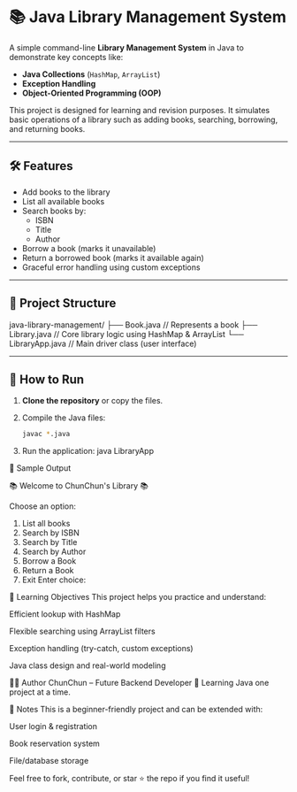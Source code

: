 
# 📚 Java Library Management System

A simple command-line **Library Management System** in Java to demonstrate key concepts like:

- **Java Collections** (`HashMap`, `ArrayList`)
- **Exception Handling**
- **Object-Oriented Programming (OOP)**

This project is designed for learning and revision purposes. It simulates basic operations of a library such as adding books, searching, borrowing, and returning books.

---

## 🛠️ Features

- Add books to the library
- List all available books
- Search books by:
  - ISBN
  - Title
  - Author
- Borrow a book (marks it unavailable)
- Return a borrowed book (marks it available again)
- Graceful error handling using custom exceptions

---

## 📂 Project Structure

java-library-management/
├── Book.java // Represents a book
├── Library.java // Core library logic using HashMap & ArrayList
└── LibraryApp.java // Main driver class (user interface)


---

## 🚀 How to Run

1. **Clone the repository** or copy the files.

2. Compile the Java files:
   ```bash
   javac *.java

3. Run the application:
   java LibraryApp

🎯 Sample Output

📚 Welcome to ChunChun's Library 📚

Choose an option:
1. List all books
2. Search by ISBN
3. Search by Title
4. Search by Author
5. Borrow a Book
6. Return a Book
7. Exit
Enter choice:

🧠 Learning Objectives
This project helps you practice and understand:

Efficient lookup with HashMap

Flexible searching using ArrayList filters

Exception handling (try-catch, custom exceptions)

Java class design and real-world modeling

👨‍💻 Author
ChunChun – Future Backend Developer 🚀
Learning Java one project at a time.


📌 Notes
This is a beginner-friendly project and can be extended with:

User login & registration

Book reservation system

File/database storage

Feel free to fork, contribute, or star ⭐ the repo if you find it useful!